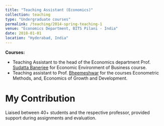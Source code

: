 ```yaml
---
title: "Teaching Assistant (Economics)"
collection: teaching
type: "Undergraduate courses"
permalink: /teaching/2014-spring-teaching-1
venue: "Economics Department, BITS Pilani - India"
date: 2018-01-01
location: "Hyderabad, India"
---
```

**Courses:** 
* Teaching Assistant to the head of the Economics department Prof. [Sudatta Banerjee](https://universe.bits-pilani.ac.in/hyderabad/sudatta/profile) for Economic Environment of Business course.
* Teaching assistant to Prof. [Bheemeshwar](https://universe.bits-pilani.ac.in/hyderabad/bheemeshwar/Profile) for the courses Econometric Methods, and, Economics of Growth and Development. 

My Contribution
======

Liaised between 40+ students and the respective professor, provided support during assignments and evaluation.


